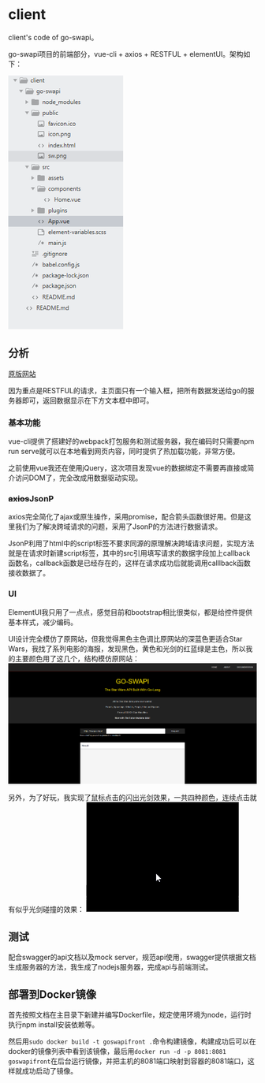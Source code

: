 # client

client's code of go-swapi。

go-swapi项目的前端部分，vue-cli + axios + RESTFUL + elementUI。架构如下：

![structure](./report_images/structure.PNG)

## 分析

[原版网站](https://swapi.co/)

因为重点是RESTFUL的请求，主页面只有一个输入框，把所有数据发送给go的服务器即可，返回数据显示在下方文本框中即可。

### 基本功能

vue-cli提供了搭建好的webpack打包服务和测试服务器，我在编码时只需要npm run serve就可以在本地看到网页内容，同时提供了热加载功能，非常方便。

之前使用vue我还在使用jQuery，这次项目发现vue的数据绑定不需要再直接或简介访问DOM了，完全改成用数据驱动实现。

### ~~axios~~JsonP

axios完全简化了ajax或原生操作，采用promise，配合箭头函数很好用。但是这里我们为了解决跨域请求的问题，采用了JsonP的方法进行数据请求。

JsonP利用了html中的script标签不要求同源的原理解决跨域请求问题，实现方法就是在请求时新建script标签，其中的src引用填写请求的数据字段加上callback函数名，callback函数是已经存在的，这样在请求成功后就能调用calllback函数接收数据了。

### UI

ElementUI我只用了一点点，感觉目前和bootstrap相比很类似，都是给控件提供基本样式，减少编码。

UI设计完全模仿了原网站，但我觉得黑色主色调比原网站的深蓝色更适合Star Wars，我找了系列电影的海报，发现黑色，黄色和光剑的红蓝绿是主色，所以我的主要颜色用了这几个，结构模仿原网站：
![ui](./report_images/ui.PNG)

另外，为了好玩，我实现了鼠标点击的闪出光剑效果，一共四种颜色，连续点击就有似乎光剑碰撞的效果：
![1](./report_images/1.gif)

## 测试

配合swagger的api文档以及mock server，规范api使用，swagger提供根据文档生成服务器的方法，我生成了nodejs服务器，完成api与前端测试。

## 部署到Docker镜像

首先按照文档在主目录下新建并编写Dockerfile，规定使用环境为node，运行时执行npm install安装依赖等。

然后用`sudo docker build -t goswapifront .`命令构建镜像，构建成功后可以在docker的镜像列表中看到该镜像，最后用`docker run -d -p 8081:8081 goswapifront`在后台运行镜像，并把主机的8081端口映射到容器的8081端口，这样就成功启动了镜像。
